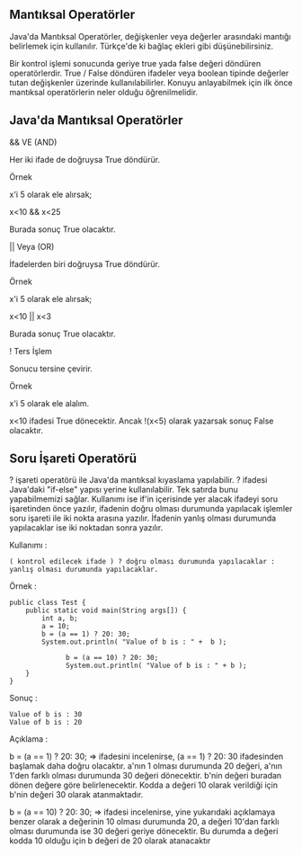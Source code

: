 Mantıksal Operatörler
-
Java'da Mantıksal Operatörler, değişkenler veya değerler arasındaki mantığı belirlemek için kullanılır. Türkçe'de ki bağlaç ekleri gibi düşünebilirsiniz.

Bir kontrol işlemi sonucunda geriye true yada false değeri döndüren operatörlerdir. True / False döndüren ifadeler veya boolean tipinde değerler tutan değişkenler üzerinde kullanılabilirler. Konuyu anlayabilmek için ilk önce mantıksal operatörlerin neler olduğu öğrenilmelidir.

Java'da Mantıksal Operatörler
-
&& VE (AND)

Her iki ifade de doğruysa True döndürür.

Örnek

x'i 5 olarak ele alırsak;

x<10 && x<25

Burada sonuç True olacaktır.

|| Veya (OR)

İfadelerden biri doğruysa True döndürür.

Örnek

x'i 5 olarak ele alırsak;

x<10 || x<3

Burada sonuç True olacaktır.

! Ters İşlem

Sonucu tersine çevirir.

Örnek

x'i 5 olarak ele alalım.

x<10 ifadesi True dönecektir. Ancak !(x<5) olarak yazarsak sonuç False olacaktır.

Soru İşareti Operatörü
-
? işareti operatörü ile Java'da mantıksal kıyaslama yapılabilir. ? ifadesi Java'daki "if-else" yapısı yerine kullanılabilir. Tek satırda bunu yapabilmemizi sağlar. Kullanımı ise if'in içerisinde yer alacak ifadeyi soru işaretinden önce yazılır, ifadenin doğru olması durumunda yapılacak işlemler soru işareti ile iki nokta arasına yazılır. İfadenin yanlış olması durumunda yapılacaklar ise iki noktadan sonra yazılır.

Kullanımı :

    ( kontrol edilecek ifade ) ? doğru olması durumunda yapılacaklar : yanlış olması durumunda yapılacaklar.

Örnek :

    public class Test {
        public static void main(String args[]) {
            int a, b;
            a = 10;
            b = (a == 1) ? 20: 30;
            System.out.println( "Value of b is : " +  b );
            
                  b = (a == 10) ? 20: 30;
                  System.out.println( "Value of b is : " + b );
        }
    }

Sonuç :

    Value of b is : 30
    Value of b is : 20

Açıklama :

b = (a == 1) ? 20: 30; => ifadesini incelenirse, (a == 1) ? 20: 30 ifadesinden başlamak daha doğru olacaktır. a'nın 1 olması durumunda 20 değeri, a'nın 1'den farklı olması durumunda 30 değeri dönecektir. b'nin değeri buradan dönen değere göre belirlenecektir. Kodda a değeri 10 olarak verildiği için b'nin değeri 30 olarak atanmaktadır.

b = (a == 10) ? 20: 30; => ifadesi incelenirse, yine yukarıdaki açıklamaya benzer olarak a değerinin 10 olması durumunda 20, a değeri 10'dan farklı olması durumunda ise 30 değeri geriye dönecektir. Bu durumda a değeri kodda 10 olduğu için b değeri de 20 olarak atanacaktır